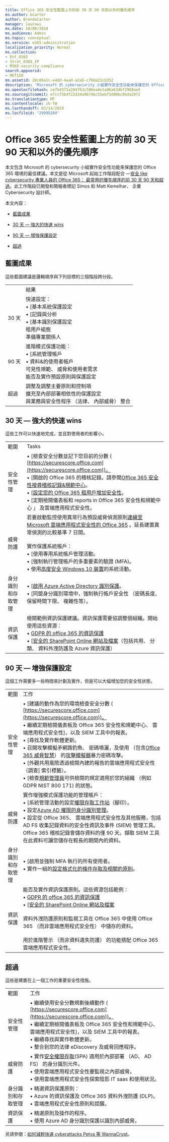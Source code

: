 ```yaml
---
title: Office 365 安全性藍圖上方的前 30 天 90 天和以外的優先順序
ms.author: bcarter
author: BrendaCarter
manager: laurawi
ms.date: 10/08/2018
ms.audience: Admin
ms.topic: conceptual
ms.service: o365-administration
localization_priority: Normal
ms.collection:
- Ent_O365
- Strat_O365_IP
- M365-security-compliance
search.appverid:
- MET150
ms.assetid: 28c86a1c-e4dd-4aad-a2a6-c768a21cb352
description: 'Microsoft 的 cybersecurity 小組實作安全性功能來保護您的 Office 365 環境的最佳建議。 '
ms.openlocfilehash: ce7b4371a284763c506ea4e1a06a63dbf2968ae5
ms.sourcegitcommit: efccf5b4f22d34a9674bc55ebf3d88bc8bda2972
ms.translationtype: MT
ms.contentlocale: zh-TW
ms.lasthandoff: 02/14/2019
ms.locfileid: "29995284"
---
```

# <a name="office-365-security-roadmap---top-priorities-for-the-first-30-days-90-days-and-beyond"></a>Office 365 安全性藍圖上方的前 30 天 90 天和以外的優先順序

本文包含 Microsoft 的 cybersecurity 小組實作安全性功能來保護您的 Office 365 環境的最佳建議。本文是從 Microsoft 起始工作階段配合 —[安全 like cybersecurity 專業人員的 Office 365： 最常用的優先順序的前 30 天 90 天和超過](https://www.youtube.com/watch?v=luignzNyR-o)。此工作階段已開發和簡報者標記 Simos 和 Matt Kemelhar、 企業 Cybersecurity 設計師。
  
本文內容：
  
- [藍圖成果](security-roadmap.md#Roadmap)
    
- [30 天 — 強大的快速 wins](security-roadmap.md#Thirdaydays)
    
- [90 天 — 增強保護設定](security-roadmap.md#Ninetydays)
    
- [超過](security-roadmap.md#Beyond)
    
## <a name="roadmap-outcomes"></a>藍圖成果
<a name="Roadmap"> </a>

這些藍圖建議是邏輯順序與下列目標的三個階段跨分段。

|||
|:-----|:-----|
| |結果
|30 天|快速設定：  <br/> • [基本系統保護設定  <br/> • [記錄與分析  <br/> • [基本識別保護設定  <br/> 租用戶組態  <br/>  準備專案關係人  <br/> |
|90 天|進階模式保護功能：  <br/> • [系統管理帳戶  <br/>  • 資料&amp;的使用者帳戶  <br/>  可見性規範、 威脅和使用者需求  <br/>  能否及實作預設原則與保護設定  <br/> |
|超過|調整及調整主要原則和控制項  <br/> 擴充至內部部署相依性的保護設定  <br/> 與業務與安全性程序 （法律、 內部威脅） 整合  <br/> |
  

   
## <a name="30-days--powerful-quick-wins"></a>30 天 — 強大的快速 wins
<a name="Thirdaydays"> </a>

這些工作可以快速地完成，並且對使用者的影響小。
  
|||
|:-----|:-----|
|範圍  <br/> |Tasks  <br/> |
|安全性管理  <br/> |• [檢查安全分數並記下您目前的分數 ( [https://securescore.office.com](https://securescore.office.com))。  <br/>  • [開啟的 Office 365 的稽核記錄。請參閱[Office 365 安全性搜尋稽核記錄&amp;規範中心](search-the-audit-log-in-security-and-compliance.md)。<br/> • [[設定您的 Office 365 租用戶增加安全性](tenant-wide-setup-for-increased-security.md)。  <br/>  • [定期檢閱儀表板和 reports in Office 365 安全性和規範中心 」 及雲端應用程式安全性。  <br/> |
|威脅防護  <br/> |若要啟動監控使用異常行為預設威脅偵測原則[連線至 Microsoft 雲端應用程式安全性的 Office 365](https://docs.microsoft.com/cloud-app-security/connect-office-365-to-microsoft-cloud-app-security) 。延長建置異常偵測的比較基準 7 日間。<br><br/>  實作保護系統帳戶：  <br/> • [使用專用系統帳戶管理活動。  <br/>  • [強制執行管理帳戶的多重要素的驗證 (MFA)。  <br/>  • 使用[高度安全 Windows 10 裝置](https://docs.microsoft.com/windows-hardware/design/device-experiences/oem-highly-secure)的系統活動。  <br/> |
|身分識別和存取管理  <br/> |• [[啟用 Azure Active Directory 識別保護](https://docs.microsoft.com/azure/active-directory/active-directory-identityprotection-enable)。  <br/> • [同盟身分識別環境中，強制執行帳戶安全性 （密碼長度、 保留時間下限、 複雜性等）。  <br/> |
|資訊保護  <br/> | 檢閱範例資訊保護建議。資訊保護需要協調整個組織。開始使用這些資源：<br/> • [GDPR 的 office 365 的資訊保護](http://aka.ms/o365gdpr) <br/> • [[安全的 SharePoint Online 網站及檔案](https://docs.microsoft.com/Office365/enterprise/secure-sharepoint-online-sites-and-files)（包括共用、 分類、 資料外洩防護及 Azure 資訊保護）  <br/> |
   
## <a name="90-days--enhanced-protections"></a>90 天 — 增強保護設定
<a name="Ninetydays"> </a>

這個工作需要多一些時間來計劃及實作，但是可以大幅增加您的安全性狀態。 
  
|||
|:-----|:-----|
|範圍  <br/> |工作  <br/> |
|安全性管理  <br/> | • [建議的動作為您的環境檢查安全分數 ( [https://securescore.office.com](https://securescore.office.com))。  <br/>  • 繼續定期檢閱儀表板及 Office 365 安全性和規範中心、 雲端應用程式安全性]，以及 SIEM 工具中的報表。  <br/>  • [尋找及實作軟體更新。  <br/>  • 召開攻擊模擬矛網路釣魚、 密碼噴灑，及使用 （包含[Office 365 威脅智慧](office-365-ti.md)） 的[攻擊模擬器](https://support.office.com/article/attack-simulator-office-365-da5845db-c578-4a41-b2cb-5a09689a551b)暴力密碼攻擊。  <br/>  • [外觀共用風險透過檢閱內建的報告的雲端應用程式安全性 （調查] 索引標籤）。  <br/>  • [檢查[規範管理員](meet-data-protection-and-regulatory-reqs-using-microsoft-cloud.md)可供檢閱的規定適用於您的組織 （例如 GDPR NIST 800 171) 的狀態。  <br/> |
|威脅防護  <br/> | 實作增強模式保護功能的管理帳戶：  <br/>  • [系統管理活動的設定[權限存取工作站](https://docs.microsoft.com/windows-server/identity/securing-privileged-access/privileged-access-workstations)（腳印）。  <br/>  • 設定[Azure AD 權限的身分識別管理](https://docs.microsoft.com/azure/active-directory/active-directory-privileged-identity-management-configure)。  <br/>  • 設定從 Office 365、 雲端應用程式安全性及其他服務，包括 AD FS 收集記錄資料的安全性資訊及事件 (SIEM) 管理工具。Office 365 稽核記錄會儲存資料的僅 90 天。擷取 SIEM 工具在此資料可讓您儲存在較長的期間內的資料。<br/> |
|身分識別和存取管理  <br/> | • [啟用並強制 MFA 執行的所有使用者。  <br/>  • 實作一組的[設定格式化的條件存取及相關的原則](https://docs.microsoft.com/en-us/microsoft-365/enterprise/microsoft-365-policies-configurations)。 |
|資訊保護  <br/> | 能否及實作資訊保護原則。這些資源包括範例：<br/> • [GDPR 的 office 365 的資訊保護](http://aka.ms/o365gdpr) <br/> • [[安全的 SharePoint Online 網站及檔案](https://docs.microsoft.com/Office365/enterprise/secure-sharepoint-online-sites-and-files) <br/> <br> 資料外洩防護原則和監視工具在 Office 365 中使用 Office 365 （而非雲端應用程式安全性） 中儲存的資料。 <br><br>用於進階警示 （而非資料遺失防護） 的功能搭配 Office 365 雲端應用程式安全性。  <br/> |
   
## <a name="beyond"></a>超過
<a name="Beyond"> </a>

這些是建置在上一個工作的重要安全性措施。 
  
|||
|:-----|:-----|
|範圍  <br/> |工作  <br/> |
|安全性管理  <br/> |• 繼續使用安全分數規劃後續動作 ( [https://securescore.office.com](https://securescore.office.com))。  <br/>  • 繼續定期檢閱儀表板及 Office 365 安全性和規範中心、 雲端應用程式安全性]，以及 SIEM 工具中的報表。  <br/>  • 繼續尋找與實作軟體更新。  <br/>  • 整合到您的法律 eDiscovery 及威脅回應程序。  <br/> |
|威脅防護  <br/> | • 實作[安全權限存取](https://docs.microsoft.com/windows-server/identity/securing-privileged-access/securing-privileged-access)(SPA) 適用於內部部署 （AD、 AD FS） 的身分識別元件。  <br/>  • 使用雲端應用程式安全性要監視之內部威脅。  <br/>  • 使用雲端應用程式安全性探索陰影 IT saas 和使用狀況。  <br/> |
|身分識別和存取管理  <br/> | • 精選資訊保護原則：  <br/>  • Azure 的資訊保護及 Office 365 資料外洩防護 (DLP)。  <br/>  • 雲端應用程式安全性原則和提醒。  <br/> |
|資訊保護  <br/> | • 精選原則及操作的程序。  <br/>  • 使用 Azure AD 身分識別保護以識別內部威脅。  <br/> |
   
另請參閱：[如何減輕快速 cyberattacks Petya 等 WannaCrypt](https://cloudblogs.microsoft.com/microsoftsecure/2018/02/21/how-to-mitigate-rapid-cyberattacks-such-as-petya-and-wannacrypt/)。 
  

